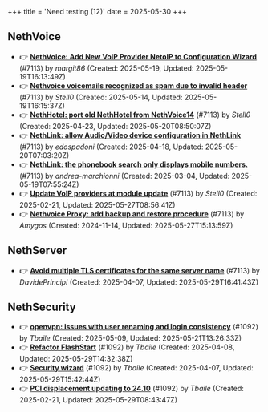 +++
title = 'Need testing (12)'
date = 2025-05-30
+++

## NethVoice
- :point_right: **[NethVoice: Add New VoIP Provider NetoIP to Configuration Wizard](https://github.com/NethServer/dev/issues/7471)** (#7113) by *margit86* (Created: 2025-05-19, Updated: 2025-05-19T16:13:49Z)
- :point_right: **[Nethvoice voicemails recognized as spam due to invalid header](https://github.com/NethServer/dev/issues/7461)** (#7113) by *Stell0* (Created: 2025-05-14, Updated: 2025-05-19T16:15:37Z)
- :point_right: **[NethHotel: port old NethHotel from NethVoice14](https://github.com/NethServer/dev/issues/7425)** (#7113) by *Stell0* (Created: 2025-04-23, Updated: 2025-05-20T08:50:07Z)
- :point_right: **[NethLink: allow Audio/Video device configuration in NethLink](https://github.com/NethServer/dev/issues/7414)** (#7113) by *edospadoni* (Created: 2025-04-18, Updated: 2025-05-20T07:03:20Z)
- :point_right: **[NethLink: the phonebook search only displays mobile numbers.](https://github.com/NethServer/dev/issues/7339)** (#7113) by *andrea-marchionni* (Created: 2025-03-04, Updated: 2025-05-19T07:55:24Z)
- :point_right: **[Update VoIP providers at module update](https://github.com/NethServer/dev/issues/7331)** (#7113) by *Stell0* (Created: 2025-02-21, Updated: 2025-05-27T08:56:41Z)
- :point_right: **[Nethvoice Proxy: add backup and restore procedure](https://github.com/NethServer/dev/issues/7113)** (#7113) by *Amygos* (Created: 2024-11-14, Updated: 2025-05-27T15:13:59Z)

## NethServer
- :point_right: **[Avoid multiple TLS certificates for the same server name](https://github.com/NethServer/dev/issues/7383)** (#7113) by *DavidePrincipi* (Created: 2025-04-07, Updated: 2025-05-29T16:41:43Z)

## NethSecurity
- :point_right: **[openvpn: issues with user renaming and login consistency](https://github.com/NethServer/nethsecurity/issues/1209)** (#1092) by *Tbaile* (Created: 2025-05-09, Updated: 2025-05-21T13:26:33Z)
- :point_right: **[Refactor FlashStart](https://github.com/NethServer/nethsecurity/issues/1162)** (#1092) by *Tbaile* (Created: 2025-04-08, Updated: 2025-05-29T14:32:38Z)
- :point_right: **[Security wizard](https://github.com/NethServer/nethsecurity/issues/1157)** (#1092) by *Tbaile* (Created: 2025-04-07, Updated: 2025-05-29T15:42:44Z)
- :point_right: **[PCI displacement updating to 24.10](https://github.com/NethServer/nethsecurity/issues/1092)** (#1092) by *Tbaile* (Created: 2025-02-21, Updated: 2025-05-29T08:43:47Z)

